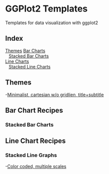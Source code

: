 # GGPlot2 Templates
Templates for data visualization with ggplot2

## Index
[Themes](#Theme)
[Bar Charts](#Bar)  
  &ensp; [Stacked Bar Charts](#StackedBar)  
[Line Charts](#Line)  
  &ensp; [Stacked Line Charts](#StackedLine)
  
<a name="Theme"/>

## Themes
-[Minimalist, cartesian w/o gridlien, title+subtitle](https://rpubs.com/aliquis/minimalthemeplus)

<a name="Bar"/>

## Bar Chart Recipes

<a name="StackedBar"/>

### Stacked Bar Charts


<a name="Line"/>

## Line Chart Recipes

<a name="StackedLine"/>

### Stacked Line Graphs
-[Color coded, multiple scales](https://rpubs.com/aliquis/stackedline_color_multiscale)

